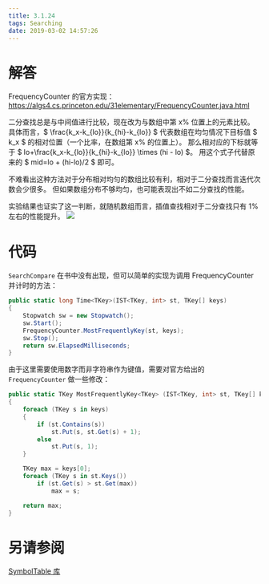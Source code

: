 ```yaml
---
title: 3.1.24
tags: Searching
date: 2019-03-02 14:57:26
---
```


# 解答

FrequencyCounter 的官方实现：<https://algs4.cs.princeton.edu/31elementary/FrequencyCounter.java.html>

二分查找总是与中间值进行比较，现在改为与数组中第 x% 位置上的元素比较。
具体而言，$ \frac{k_x-k_{lo}}{k_{hi}-k_{lo}} $ 代表数组在均匀情况下目标值 $ k_x $ 的相对位置（一个比率，在数组第 x% 的位置上）。
那么相对应的下标就等于 $ lo+\frac{k_x-k_{lo}}{k_{hi}-k_{lo}} \times (hi - lo) $。
用这个式子代替原来的 $ mid=lo + (hi-lo)/2 $ 即可。

不难看出这种方法对于分布相对均匀的数组比较有利，相对于二分查找而言迭代次数会少很多。
但如果数组分布不够均匀，也可能表现出不如二分查找的性能。

实验结果也证实了这一判断，就随机数组而言，插值查找相对于二分查找只有 1% 左右的性能提升。
![](./1.png)

# 代码

`SearchCompare` 在书中没有出现，但可以简单的实现为调用 FrequencyCounter 并计时的方法：

```csharp
public static long Time<TKey>(IST<TKey, int> st, TKey[] keys)
{
    Stopwatch sw = new Stopwatch();
    sw.Start();
    FrequencyCounter.MostFrequentlyKey(st, keys);
    sw.Stop();
    return sw.ElapsedMilliseconds;
}
```

由于这里需要使用数字而非字符串作为键值，需要对官方给出的 `FrequencyCounter` 做一些修改：

```csharp
public static TKey MostFrequentlyKey<TKey> (IST<TKey, int> st, TKey[] keys)
{
    foreach (TKey s in keys)
    {
        if (st.Contains(s))
            st.Put(s, st.Get(s) + 1);
        else
            st.Put(s, 1);
    }

    TKey max = keys[0];
    foreach (TKey s in st.Keys())
        if (st.Get(s) > st.Get(max))
            max = s;

    return max;
}
```

# 另请参阅

[SymbolTable 库](https://github.com/ikesnowy/Algorithms-4th-Edition-in-Csharp/tree/master/3%20Searching/3.1/SymbolTable)
